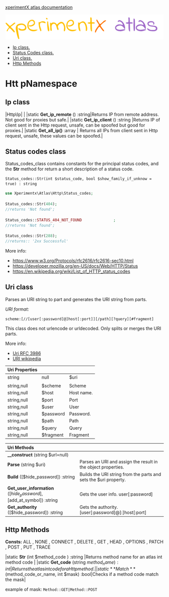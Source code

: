 [xperimentX atlas documentation](README.md) 

![xperimentx atlas](images/atlas.png) 

* [Ip class.](#ip-class)
* [Status Codes class.](#status-codes-class)
* [Uri class.](#uri-class)
* [Http Methods](#http-methods)


# Htt pNamespace

## Ip class
|Http\Ip|         |
|static **Get_ip_remote** () :string|Returns IP from remote address. Not good for proxies but safe.|
|static **Get_ip_client** () :string |Returns IP of client sent in the Http request, unsafe, can be spoofed  but good for proxies.|
|static **Get_all_ip()** :array | Returns all IPs from client sent in Http request, unsafe, these values can be spoofed.|
 

## Status codes class

Status_codes_class contains constants for the principal status codes, 
and the **Str** method for return a short description of a status code.

```
Status_codes::Str(int $status_code, bool $show_family_if_unknow = true) : string
```

```php
use Xperimentx\Atlas\Http\Status_codes;

Status_codes::Str(404); 
//returns 'Not found';

Status_codes::STATUS_404_NOT_FOUND              ;
//returns 'Not found';

Status_codes::Str(288);
//returns:: '2xx Successful'
```

More info:
* https://www.w3.org/Protocols/rfc2616/rfc2616-sec10.html
* https://developer.mozilla.org/en-US/docs/Web/HTTP/Status
* https://en.wikipedia.org/wiki/List_of_HTTP_status_codes


## Uri class

 Parses an URI string to part  and generates the URI string  from parts.


*URI format:*
```
scheme:[//[user[:password]@]host[:port]][/path][?query][#fragment]
```

This class does not urlencode or urldecoded. Only splits or merges the URI parts.

More info:
* [Uri RFC 3986](https://tools.ietf.org/html/rfc3986#section-3.2.2)
* [URI wikipedia](https://en.wikipedia.org/wiki/Uniform_Resource_Identifier)


|Uri Properties|           |                        |
|:-------------|:----------|:-----------------------|
| string|null  |$uri       |Full URI parsed or built|
|              |           |                        |
| string,null  |$scheme    |Scheme                  |
| string,null  |$host      |Host name.              |
| string,null  |$port      |Port                    |
| string,null  |$user      |User                    |
| string,null  |$password  |Password.               |
| string,null  |$path      |Path                    |
| string,null  |$query     |Query                   |
| string,null  |$fragment  |Fragment                |

    
| Uri Methods                                 |                       |
|:--------------------------------------------|:----------------------|
|**__construct** (string $url=null)           |                       |
|**Parse** (string $uri)                      |Parses an URI and assign the result in the object properties. |
|**Build** ([$hide_password]) :string         |Builds the URI string  from the parts and sets the $uri property.|
|                                             |                       |
|**Get_user_information** ([$hide_password], [$add_at_symbol]) :string| Gets the user info. user[:password]|
|**Get_authority** ([$hide_password]) :string | Gets the authority. [user[:password]@]:]host[:port] |
    

## Http Methods

**Consts:**
ALL      , NONE   , CONNECT  , DELETE   , GET      , HEAD     , OPTIONS  , PATCH    , POST     , PUT      , TRACE    


      
|static **Str** (int $method_code ) :string |Returns method name for an atlas int method code |
|static **Get_code** (string $method_name) :int | Returns the atlas int code for a Http method.|
|static **Match** ($method_code_or_name, int $mask) :bool|Checks if a method code match the mask|

example of mask: ```Method::GET|Method::POST```
 
